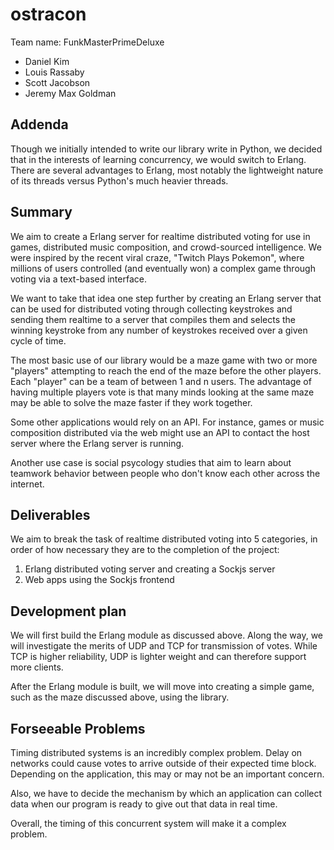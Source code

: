 ostracon
========

Team name: FunkMasterPrimeDeluxe
- Daniel Kim
- Louis Rassaby
- Scott Jacobson
- Jeremy Max Goldman

## Addenda

Though we initially intended to write our library write in Python, we decided 
that in the interests of learning concurrency, we would switch to Erlang. There
are several advantages to Erlang, most notably the lightweight nature of its 
threads versus Python's much heavier threads. 

## Summary

We aim to create a Erlang server for realtime distributed voting for use in 
games, distributed music composition, and crowd-sourced intelligence. We were 
inspired by the recent viral craze, "Twitch Plays Pokemon", where millions of 
users controlled (and eventually won) a complex game through voting via a 
text-based interface. 

We want to take that idea one step further by creating an Erlang server that
can be used for distributed voting through collecting keystrokes and sending 
them realtime to a server that compiles them and selects the winning keystroke
from any number of keystrokes received over a given cycle of time.

The most basic use of our library would be a maze game with two or more 
"players" attempting to reach the end of the maze before the other players. Each 
"player" can be a team of between 1 and n users. The advantage of having 
multiple players vote is that many minds looking at the same maze may be able to
solve the maze faster if they work together. 

Some other applications would rely on an API. For instance, games or music 
composition distributed via the web might use an API to contact the host
server where the Erlang server is running. 

Another use case is social psycology studies that aim to learn about teamwork
behavior between people who don't know each other across the internet.

## Deliverables

We aim to break the task of realtime distributed voting into 5 categories,
in order of how necessary they are to the completion of the project:

1. Erlang distributed voting server and creating a Sockjs server
2. Web apps using the Sockjs frontend

## Development plan

We will first build the Erlang module as discussed above. Along the way, we 
will investigate the merits of UDP and TCP for transmission of votes. While
TCP is higher reliability, UDP is lighter weight and can therefore support
more clients. 

After the Erlang module is built, we will move into creating a simple game,
such as the maze discussed above, using the library.

## Forseeable Problems

Timing distributed systems is an incredibly complex problem. Delay on networks 
could cause votes to arrive outside of their expected time block. Depending on 
the application, this may or may not be an important concern.

Also, we have to decide the mechanism by which an application can collect data
when our program is ready to give out that data in real time. 

Overall, the timing of this concurrent system will make it a complex problem.
